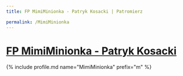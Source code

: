```yaml
---
title: FP MimiMinionka - Patryk Kosacki | Patromierz

permalink: /MimiMinionka
---
```


# [FP MimiMinionka - Patryk Kosacki](https://patronite.pl/MimiMinionka)

{% include profile.md name="MimiMinionka" prefix="m" %}
